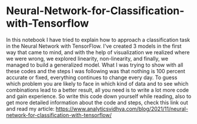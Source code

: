 # Neural-Network-for-Classification-with-Tensorflow
In this notebook I have tried to explain how to approach a classification task in the Neural Network with TensorFlow. I've created 3 models in the first way that came to mind, and with the help of visualization we realized where we were wrong, we explored linearity, non-linearity, and finally, we managed to build a generalized model. What I was trying to show with all these codes and the steps I was following was that nothing is 100 percent accurate or fixed, everything continues to change every day. To guess which problem you are likely to face in which kind of data and to see which combinations lead to a better result, all you need is to write a lot more code and gain experience. So write this code down yourself while reading, also to get more detailed information about the code and steps, check this link out and read my article: https://www.analyticsvidhya.com/blog/2021/11/neural-network-for-classification-with-tensorflow/
